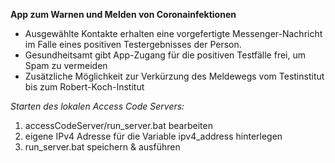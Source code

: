 **App zum Warnen und Melden von Coronainfektionen**

- Ausgewählte Kontakte erhalten eine vorgefertigte Messenger-Nachricht im Falle eines positiven Testergebnisses der Person.
- Gesundheitsamt gibt App-Zugang für die positiven Testfälle frei, um Spam zu vermeiden
- Zusätzliche Möglichkeit zur Verkürzung des Meldewegs vom Testinstitut bis zum Robert-Koch-Institut

*Starten des lokalen Access Code Servers:*

1. accessCodeServer/run_server.bat bearbeiten
2. eigene IPv4 Adresse für die Variable ipv4_address hinterlegen
3. run_server.bat speichern & ausführen 

